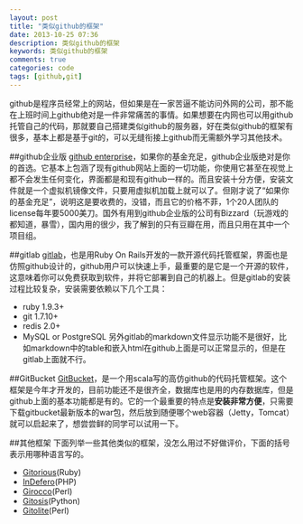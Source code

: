 ```yaml
---
layout: post
title: "类似github的框架"
date: 2013-10-25 07:36
description: 类似github的框架
keywords: 类似github的框架
comments: true
categories: code
tags: [github,git]
---
```


github是程序员经常上的网站，但如果是在一家苦逼不能访问外网的公司，那不能在上班时间上github绝对是一件非常痛苦的事情。如果想要在内网也可以用github托管自己的代码，那就要自己搭建类似github的服务器，好在类似github的框架有很多，基本上都是基于git的，可以无缝衔接上github而无需额外学习其他技术。

##github企业版
[github enterprise][url1]，如果你的基金充足，github企业版绝对是你的首选。它基本上包涵了现有github网站上面的一切功能，你使用它甚至在视觉上都不会发生任何变化，界面都是和现有github一样的。而且安装十分方便，安装文件就是一个虚拟机镜像文件，只要用虚拟机加载上就可以了。但刚才说了“如果你的基金充足”，说明这是要收费的，没错，而且它的价格不菲，1个20人团队的license每年要5000美刀。国外有用到github企业版的公司有Bizzard（玩游戏的都知道，暴雪），国内用的很少，我了解到的只有豆瓣在用，而且只用在其中一个项目组。  
  
##gitlab
[gitlab][url2]，也是用Ruby On Rails开发的一款开源代码托管框架，界面也是仿照github设计的，github用户可以快速上手，最重要的是它是一个开源的软件，这意味着你可以免费获取到软件，并将它部署到自己的机器上。但是gitlab的安装过程比较复杂，安装需要依赖以下几个工具：  
* ruby 1.9.3+
* git 1.7.10+
* redis 2.0+
* MySQL or PostgreSQL
另外gitlab的markdown文件显示功能不是很好，比如markdown中的table和嵌入html在github上面是可以正常显示的，但是在gitlab上面就不行。  
  
##GitBucket
[GitBucket][url3]，是一个用scala写的高仿github的代码托管框架。这个框架是今年才开发的，目前功能还不是很齐全，数据库也是用的内存数据库，但是github上面的基本功能都是有的。它的一个最重要的特点是**安装非常方便**，只需要下载gitbucket最新版本的war包，然后放到随便哪个web容器（Jetty，Tomcat）就可以启起来了，想尝尝鲜的同学可以试用一下。  
  
##其他框架
下面列举一些其他类似的框架，没怎么用过不好做评价，下面的括号表示用哪种语言写的。  
* [Gitorious][url4](Ruby)
* [InDefero][url5](PHP)
* [Girocco][url6](Perl)
* [Gitosis][url7](Python)
* [Gitolite][url8](Perl)


[url1]: https://enterprise.github.com/
[url2]: https://github.com/gitlabhq/gitlabhq
[url3]: https://github.com/takezoe/gitbucket
[url4]: http://gitorious.org/
[url5]: http://www.indefero.net
[url6]: http://repo.or.cz
[url7]: http://eagain.net/gitweb/?p=gitosis.git
[url8]: http://github.com/sitaramc/gitolite
